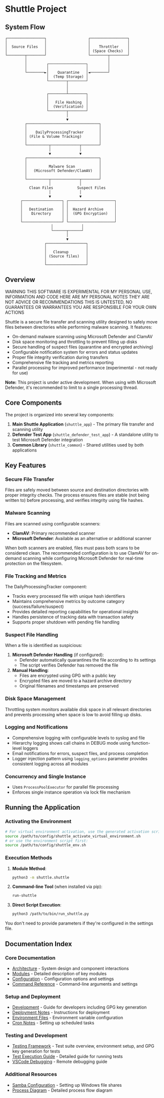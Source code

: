 # Shuttle Project

## System Flow

```
┌─────────────────┐                   ┌─────────────────┐
│                 │                   │                 │
│  Source Files   │                   │    Throttler    │
│                 │                   │ (Space Checks)  │
└────────┬────────┘                   └────────┬────────┘
         │                                     │
         │         ┌─────────────────┐         │
         │         │                 │         │
         └────────►│    Quarantine   │◄────────┘
                   │  (Temp Storage) │
                   └────────┬────────┘
                            │
                            │
                   ┌────────┴────────┐
                   │                 │
                   │   File Hashing  │
                   │  (Verification) │
                   └────────┬────────┘
                            │
                            ▼
         ┌─────────────────────────────────┐
         │                                 │
         │    DailyProcessingTracker       │
         │ (File & Volume Tracking)        │
         │                                 │
         └──────────┬─────────────┬────────┘
                    │             │
                    ▼             ▼
         ┌─────────────────────────────────┐
         │                                 │
         │          Malware Scan           │
         │   (Microsoft Defender/ClamAV)   │
         │                                 │
         └──────────┬─────────────┬────────┘
                    │             │
           Clean Files           Suspect Files
                    │             │
                    ▼             ▼
       ┌──────────────────┐ ┌─────────────────────┐
       │                  │ │                     │
       │   Destination    │ │  Hazard Archive     │
       │    Directory     │ │  (GPG Encryption)   │
       │                  │ │                     │
       └──────────────────┘ └─────────────────────┘
                     │             │
                     └──────┬──────┘
                            │
                            ▼
                  ┌──────────────────┐
                  │                  │
                  │   Cleanup        │
                  │ (Source files)   │
                  │                  │
                  └──────────────────┘
```

## Overview

WARNING THIS SOFTWARE IS EXPERIMENTAL FOR MY PERSONAL USE, INFORMATION AND CODE HERE ARE MY PERSONAL NOTES
THEY ARE NOT ADVICE OR RECOMMENDATIONS
THIS IS UNTESTED, NO GUARANTEES OR WARRANTEES
YOU ARE RESPONSIBLE FOR YOUR OWN ACTIONS

Shuttle is a secure file transfer and scanning utility designed to safely move files between directories while performing malware scanning. It features:

- On-demand malware scanning using Microsoft Defender and ClamAV
- Disk space monitoring and throttling to prevent filling up disks
- Secure handling of suspect files (quarantine and encrypted archiving)
- Configurable notification system for errors and status updates
- Proper file integrity verification during transfers
- Comprehensive file tracking and metrics reporting
- Parallel processing for improved performance (experimental - not ready for use)

**Note:** This project is under active development. When using with Microsoft Defender, it's recommended to limit to a single processing thread.

## Core Components

The project is organized into several key components:

1. **Main Shuttle Application** (`shuttle_app`) - The primary file transfer and scanning utility
2. **Defender Test App** (`shuttle_defender_test_app`) - A standalone utility to test Microsoft Defender integration
3. **Common Library** (`shuttle_common`) - Shared utilities used by both applications

## Key Features

### Secure File Transfer
Files are safely moved between source and destination directories with proper integrity checks. The process ensures files are stable (not being written to) before processing, and verifies integrity using file hashes.

### Malware Scanning
Files are scanned using configurable scanners:
- **ClamAV**: Primary recommended scanner
- **Microsoft Defender**: Available as an alternative or additional scanner

When both scanners are enabled, files must pass both scans to be considered clean. The recommended configuration is to use ClamAV for on-demand scanning while configuring Microsoft Defender for real-time protection on the filesystem.

### File Tracking and Metrics
The DailyProcessingTracker component:
- Tracks every processed file with unique hash identifiers
- Maintains comprehensive metrics by outcome category (success/failure/suspect)
- Provides detailed reporting capabilities for operational insights
- Handles persistence of tracking data with transaction safety
- Supports proper shutdown with pending file handling

### Suspect File Handling
When a file is identified as suspicious:
1. **Microsoft Defender Handling** (if configured):
   - Defender automatically quarantines the file according to its settings
   - The script verifies Defender has removed the file
2. **Manual Handling**:
   - Files are encrypted using GPG with a public key
   - Encrypted files are moved to a hazard archive directory
   - Original filenames and timestamps are preserved

### Disk Space Management
Throttling system monitors available disk space in all relevant directories and prevents processing when space is low to avoid filling up disks.

### Logging and Notifications
- Comprehensive logging with configurable levels to syslog and file
- Hierarchy logging shows call chains in DEBUG mode using function-level loggers
- Email notifications for errors, suspect files, and process completion
- Logger injection pattern using `logging_options` parameter provides consistent logging across all modules

### Concurrency and Single Instance
- Uses `ProcessPoolExecutor` for parallel file processing
- Enforces single instance operation via lock file mechanism

## Running the Application

### Activating the Environment

```bash
# For virtual environment activation, use the generated activation script:
source /path/to/config/shuttle_activate_virtual_environment.sh
# or use the environment script first:
source /path/to/config/shuttle_env.sh
```

### Execution Methods

1. **Module Method**:
   ```bash
   python3 -m shuttle.shuttle
   ```

2. **Command-line Tool** (when installed via pip):
   ```bash
   run-shuttle
   ```

3. **Direct Script Execution**:
   ```bash
   python3 /path/to/bin/run_shuttle.py
   ```

You don't need to provide parameters if they're configured in the settings file.

## Documentation Index

### Core Documentation
- [Architecture](docs/readme_architecture.md) - System design and component interactions
- [Modules](docs/readme_modules.md) - Detailed description of key modules
- [Configuration](docs/readme_configuration.md) - Configuration options and settings
- [Command Reference](docs/readme_command_reference.md) - Command-line arguments and settings

### Setup and Deployment
- [Development](docs/readme_development.md) - Guide for developers including GPG key generation
- [Deployment Notes](docs/readme_deployment_notes.md) - Instructions for deployment
- [Environment Files](docs/environment_files.md) - Environment variable configuration
- [Cron Notes](docs/readme_cron_notes.md) - Setting up scheduled tasks

### Testing and Development
- [Testing Framework](tests/README.md) - Test suite overview, environment setup, and GPG key generation for tests
- [Test Execution Guide](tests/run.md) - Detailed guide for running tests
- [VSCode Debugging](docs/readme_vscode_remote_python_debugging.md) - Remote debugging guide

### Additional Resources
- [Samba Configuration](docs/samba-config.md) - Setting up Windows file shares
- [Process Diagram](dev_notes/updated_shuttle_process_diagram.md) - Detailed process flow diagram
